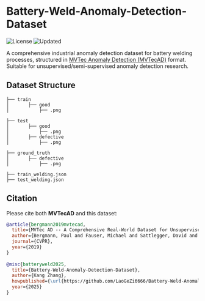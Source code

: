 # Battery-Weld-Anomaly-Detection-Dataset 
![License](https://img.shields.io/badge/License-CC_BY--SA_4.0-green)  ![Updated](https://img.shields.io/badge/Last_Update-2025--03--25-blue) 
 
A comprehensive industrial anomaly detection dataset for battery welding processes, structured in [MVTec Anomaly Detection (MVTecAD)](https://www.mvtec.com/company/research/datasets/mvtec-ad)  format. Suitable for unsupervised/semi-supervised anomaly detection research.
 
## Dataset Structure 
    ├── train           
    │       ├── good
    │           ├── .png
    
    ├── test    
    │       ├── good
    │           ├── .png
    │       ├── defective
    │           ├── .png
    
    ├── ground_truth             
    │       ├── defective
    │           ├── .png
    
    ├── train_welding.json
    ├── test_welding.json

## Citation 
Please cite both **MVTecAD** and this dataset:
```bibtex 
@article{bergmann2019mvtecad,
  title={MVTec AD -- A Comprehensive Real-World Dataset for Unsupervised Anomaly Detection},
  author={Bergmann, Paul and Fauser, Michael and Sattlegger, David and Steger, Carsten},
  journal={CVPR},
  year={2019}
}
 
@misc{batteryweld2025,
  title={Battery-Weld-Anomaly-Detection-Dataset},
  author={Kang Zhang},
  howpublished={\url{https://github.com/LaoGeZi6666/Battery-Weld-Anomaly-Detection-Dataset}}, 
  year={2025}
}
